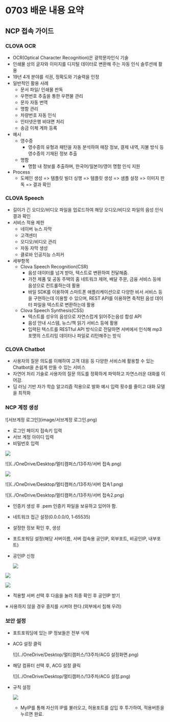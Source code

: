 # 0703 배운 내용 요약

## NCP 접속 가이드

### CLOVA OCR

- OCR(Optical Character Recognition)은 광학문자인식 기술
- 인쇄물 상의 글자와 이미지를 디지털 데이터로 변환해 주는 자동 인식 솔루션에 활용
- 19년 4개 분야를 석권, 정확도와 기술력을 인정
- 일반적인 활용 사례
  - 문서 파일/ 인쇄물 판독
  - 우편번호 추출을 통한 우편물 관리
  - 문자 자동 번역
  - 명함 관리
  - 차량번호 자동 인식
  - 인터넷은행 비대면 처리
  - 송금 이체 계좌 등록
- 예시
  - 영수증
    - 영수증의 유형과 패턴을 자동 분석하여 매장 정보, 결제 내역, 지불 방식 등 영수증의 기재된 정보 추출
  - 명함
    - 명함 내 정보를 추출하며, 한국어/일본어/영어 명함 인식 지원
- Process
  - 도메인 생성 => 템플릿 빌더 싱행 => 템플릿 생성 => 샘플 설정 => 이미지 판독 => 결과 확인



### CLOVA Speech

- 길이가 긴 오디오/비디오 파일을 업로드하여 해당 오디오/비디오 파일의 음성 인식 결과 확인
- 서비스 적용 제한
  - 네이버 뉴스 자막
  - 고객센터
  - 오디오/비디오 관리
  - 자동 자막 생성
  - 클로바 인공지능 스피커
- 세부항목
  - Clova Speech Recognition(CSR)
    - 음성 데이터를 넘겨 받아, 텍스트로 변환하여 전달해줌.
    - 가전 제품 및 공동 주택의 홈 네트워크 제어, 배달 주문, 금융 서비스 등에 음성으로 컨트롤하는데 활용
    - 바일 SDK를 이용하여 스마트폰 애플리케이션으로 다양한 비서 서비스 등을 구현하는데 이용할 수 있으며, REST API를 이용하면 축적된 음성 데이터 파일을 텍스트로 변환하는데 활용
  - Clova Speech Synthesis(CSS)
    - 텍스트를 성우의 음성으로 자연스럽게 읽어주는음성 합성 API
    - 음성 안내 시스템, 뉴스/책 읽기 서비스 등에 활용
    - 입력된 텍스트를 RESTful API 방식으로 전달하면 서버에서 인식해 mp3 포맷의 스트리밍 데이터나 파일로 리턴해주는 방식



### CLOVA Chatbot

- 사용자의 질문 의도를 이해하여 고객 대응 등 다양한 서비스에 활용할 수 있는 Chatbot을 손쉽게 만들 수 있는 서비스
- 자연어 처리 기술로 사용자의 질문 의도를 정확하게 파악하고 자연스러운 대화를 이어감.
- 딥 러닝 기반 자가 학습 알고리즘 적용으로 발화 예시 입력 횟수를 줄이고 대화 모델을 최적화



### NCP 계정 생성

![서브계정 로그인](image/서브계정 로그인.png)

- 로그인 페이지 접속키 입력
- 서브 계정 아이디 입력
- 비밀번호 입력

![](../OneDrive/Desktop/멀티캠퍼스/13주차/콘솔.png)

![](../OneDrive/Desktop/멀티캠퍼스/13주차/서버 접속.png)



![](../OneDrive/Desktop/멀티캠퍼스/13주차/서버생성.png)





![](../OneDrive/Desktop/멀티캠퍼스/13주차/서버 접속1.png)



![](../OneDrive/Desktop/멀티캠퍼스/13주차/서버 접속2.png)



- 인증키 생성 후 .pem 인증키 파일을 보유하고 있어야 함.
- 네트워크 접근 설정(0.0.0.0/0, 1-65535)
- 설정한 정보 확인 후, 생성

- 포트포워딩 설정(해당 서버이름, 서버 접속용 공인IP, 외부포트, 비공인IP, 내부포트)

- 공인IP 신청

  ![](../OneDrive/Desktop/멀티캠퍼스/13주차/공인IP.png)



![](../OneDrive/Desktop/멀티캠퍼스/13주차/공인IP2.png)



![](../OneDrive/Desktop/멀티캠퍼스/13주차/공인IP3.png)

- 적용할 서버 선택 후 다음을 눌러 최종 확인 후 공인IP 받기



※ 사용하지 않을 경우 중지를 시켜야 한다.(외부에서 침해 우려)



### 보안 설정

- 포트포워딩에 있는 IP 정보들은 전부 삭제

- ACG 설정 클릭

  ![](../OneDrive/Desktop/멀티캠퍼스/13주차/ACG 설정화면.png)



- 해당 컴퓨터 선택 후, ACG 설정 클릭

  ![](../OneDrive/Desktop/멀티캠퍼스/13주차/ACG 설정.png)

- 규칙 설정

  ![](../OneDrive/Desktop/멀티캠퍼스/13주차/rbclrtjfwjd.png)

  - MyIP를 통해 자신의 IP를 불러오고, 허용포트를 삽입 후 투가하여, 적용버튼을 누르면 완료.
